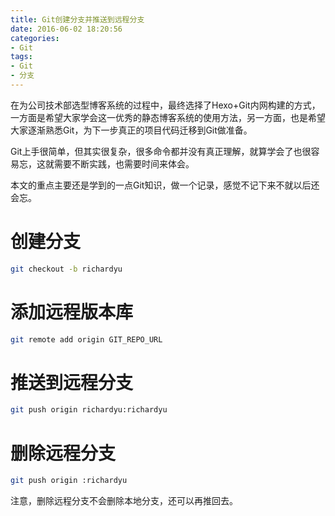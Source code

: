 ```yaml
---
title: Git创建分支并推送到远程分支
date: 2016-06-02 18:20:56
categories:
- Git
tags:
- Git
- 分支
---
```


在为公司技术部选型博客系统的过程中，最终选择了Hexo+Git内网构建的方式，一方面是希望大家学会这一优秀的静态博客系统的使用方法，另一方面，也是希望大家逐渐熟悉Git，为下一步真正的项目代码迁移到Git做准备。

Git上手很简单，但其实很复杂，很多命令都并没有真正理解，就算学会了也很容易忘，这就需要不断实践，也需要时间来体会。

本文的重点主要还是学到的一点Git知识，做一个记录，感觉不记下来不就以后还会忘。

# 创建分支

``` bash
git checkout -b richardyu
```

# 添加远程版本库

``` bash
git remote add origin GIT_REPO_URL
```

# 推送到远程分支

``` bash
git push origin richardyu:richardyu
```

# 删除远程分支

``` bash
git push origin :richardyu
```

注意，删除远程分支不会删除本地分支，还可以再推回去。
